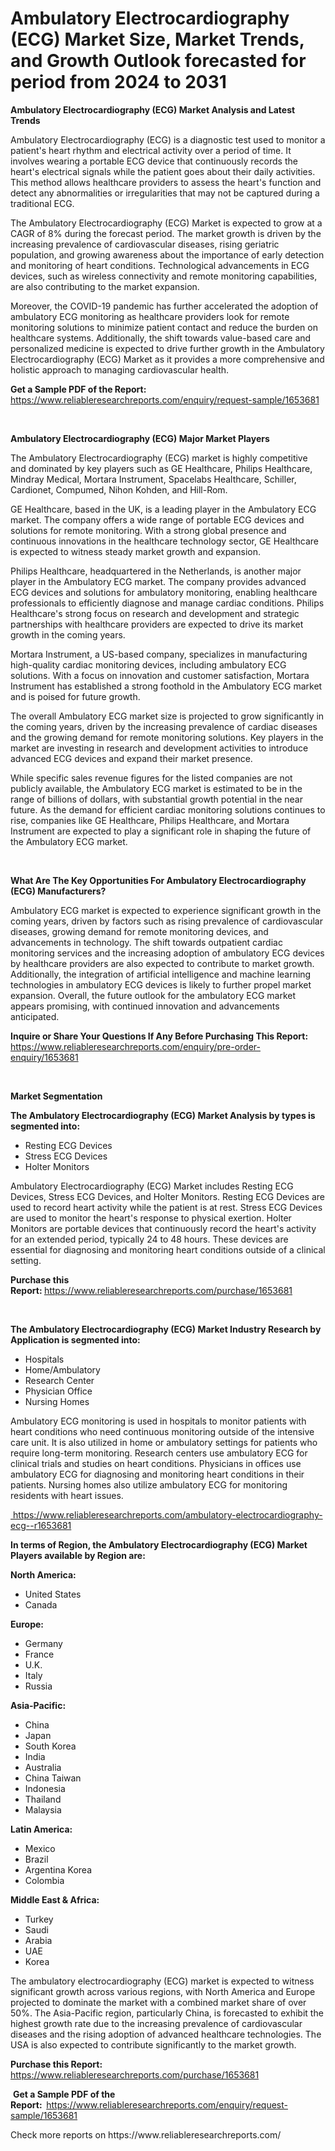 <p><h1>Ambulatory Electrocardiography (ECG) Market Size, Market Trends, and Growth Outlook forecasted for period from 2024 to 2031</h1></p><p><strong>Ambulatory Electrocardiography (ECG) Market Analysis and Latest Trends</strong></p>
<p><p>Ambulatory Electrocardiography (ECG) is a diagnostic test used to monitor a patient's heart rhythm and electrical activity over a period of time. It involves wearing a portable ECG device that continuously records the heart's electrical signals while the patient goes about their daily activities. This method allows healthcare providers to assess the heart's function and detect any abnormalities or irregularities that may not be captured during a traditional ECG.</p><p>The Ambulatory Electrocardiography (ECG) Market is expected to grow at a CAGR of 8% during the forecast period. The market growth is driven by the increasing prevalence of cardiovascular diseases, rising geriatric population, and growing awareness about the importance of early detection and monitoring of heart conditions. Technological advancements in ECG devices, such as wireless connectivity and remote monitoring capabilities, are also contributing to the market expansion.</p><p>Moreover, the COVID-19 pandemic has further accelerated the adoption of ambulatory ECG monitoring as healthcare providers look for remote monitoring solutions to minimize patient contact and reduce the burden on healthcare systems. Additionally, the shift towards value-based care and personalized medicine is expected to drive further growth in the Ambulatory Electrocardiography (ECG) Market as it provides a more comprehensive and holistic approach to managing cardiovascular health.</p></p>
<p><strong>Get a Sample PDF of the Report:&nbsp;</strong> <a href="https://www.reliableresearchreports.com/enquiry/request-sample/1653681">https://www.reliableresearchreports.com/enquiry/request-sample/1653681</a></p>
<p>&nbsp;</p>
<p><strong>Ambulatory Electrocardiography (ECG) Major Market Players</strong></p>
<p><p>The Ambulatory Electrocardiography (ECG) market is highly competitive and dominated by key players such as GE Healthcare, Philips Healthcare, Mindray Medical, Mortara Instrument, Spacelabs Healthcare, Schiller, Cardionet, Compumed, Nihon Kohden, and Hill-Rom.</p><p>GE Healthcare, based in the UK, is a leading player in the Ambulatory ECG market. The company offers a wide range of portable ECG devices and solutions for remote monitoring. With a strong global presence and continuous innovations in the healthcare technology sector, GE Healthcare is expected to witness steady market growth and expansion.</p><p>Philips Healthcare, headquartered in the Netherlands, is another major player in the Ambulatory ECG market. The company provides advanced ECG devices and solutions for ambulatory monitoring, enabling healthcare professionals to efficiently diagnose and manage cardiac conditions. Philips Healthcare's strong focus on research and development and strategic partnerships with healthcare providers are expected to drive its market growth in the coming years.</p><p>Mortara Instrument, a US-based company, specializes in manufacturing high-quality cardiac monitoring devices, including ambulatory ECG solutions. With a focus on innovation and customer satisfaction, Mortara Instrument has established a strong foothold in the Ambulatory ECG market and is poised for future growth.</p><p>The overall Ambulatory ECG market size is projected to grow significantly in the coming years, driven by the increasing prevalence of cardiac diseases and the growing demand for remote monitoring solutions. Key players in the market are investing in research and development activities to introduce advanced ECG devices and expand their market presence.</p><p>While specific sales revenue figures for the listed companies are not publicly available, the Ambulatory ECG market is estimated to be in the range of billions of dollars, with substantial growth potential in the near future. As the demand for efficient cardiac monitoring solutions continues to rise, companies like GE Healthcare, Philips Healthcare, and Mortara Instrument are expected to play a significant role in shaping the future of the Ambulatory ECG market.</p></p>
<p>&nbsp;</p>
<p><strong>What Are The Key Opportunities For Ambulatory Electrocardiography (ECG) Manufacturers?</strong></p>
<p><p>Ambulatory ECG market is expected to experience significant growth in the coming years, driven by factors such as rising prevalence of cardiovascular diseases, growing demand for remote monitoring devices, and advancements in technology. The shift towards outpatient cardiac monitoring services and the increasing adoption of ambulatory ECG devices by healthcare providers are also expected to contribute to market growth. Additionally, the integration of artificial intelligence and machine learning technologies in ambulatory ECG devices is likely to further propel market expansion. Overall, the future outlook for the ambulatory ECG market appears promising, with continued innovation and advancements anticipated.</p></p>
<p><strong>Inquire or Share Your Questions If Any Before Purchasing This Report:</strong> <a href="https://www.reliableresearchreports.com/enquiry/pre-order-enquiry/1653681">https://www.reliableresearchreports.com/enquiry/pre-order-enquiry/1653681</a></p>
<p>&nbsp;</p>
<p><strong>Market Segmentation</strong></p>
<p><strong>The Ambulatory Electrocardiography (ECG) Market Analysis by types is segmented into:</strong></p>
<p><ul><li>Resting ECG Devices</li><li>Stress ECG Devices</li><li>Holter Monitors</li></ul></p>
<p><p>Ambulatory Electrocardiography (ECG) Market includes Resting ECG Devices, Stress ECG Devices, and Holter Monitors. Resting ECG Devices are used to record heart activity while the patient is at rest. Stress ECG Devices are used to monitor the heart's response to physical exertion. Holter Monitors are portable devices that continuously record the heart's activity for an extended period, typically 24 to 48 hours. These devices are essential for diagnosing and monitoring heart conditions outside of a clinical setting.</p></p>
<p><strong>Purchase this Report:&nbsp;</strong><a href="https://www.reliableresearchreports.com/purchase/1653681">https://www.reliableresearchreports.com/purchase/1653681</a></p>
<p>&nbsp;</p>
<p><strong>The Ambulatory Electrocardiography (ECG) Market Industry Research by Application is segmented into:</strong></p>
<p><ul><li>Hospitals</li><li>Home/Ambulatory</li><li>Research Center</li><li>Physician Office</li><li>Nursing Homes</li></ul></p>
<p><p>Ambulatory ECG monitoring is used in hospitals to monitor patients with heart conditions who need continuous monitoring outside of the intensive care unit. It is also utilized in home or ambulatory settings for patients who require long-term monitoring. Research centers use ambulatory ECG for clinical trials and studies on heart conditions. Physicians in offices use ambulatory ECG for diagnosing and monitoring heart conditions in their patients. Nursing homes also utilize ambulatory ECG for monitoring residents with heart issues.</p></p>
<p><a href="https://www.reliableresearchreports.com/ambulatory-electrocardiography-ecg--r1653681">&nbsp;https://www.reliableresearchreports.com/ambulatory-electrocardiography-ecg--r1653681</a></p>
<p><strong>In terms of Region, the Ambulatory Electrocardiography (ECG) Market Players available by Region are:</strong></p>
<p>
    <p> <strong> North America: </strong>
        <ul>
            <li>United States</li>
            <li>Canada</li>
        </ul>
        </p> 
    <p> <strong> Europe: </strong>
        <ul>
            <li>Germany</li>
            <li>France</li>
            <li>U.K.</li>
            <li>Italy</li>
            <li>Russia</li>
        </ul>
        </p> 
    <p> <strong> Asia-Pacific: </strong>
        <ul>
            <li>China</li>
            <li>Japan</li>
            <li>South Korea</li>
            <li>India</li>
            <li>Australia</li>
            <li>China Taiwan</li>
            <li>Indonesia</li>
            <li>Thailand</li>
            <li>Malaysia</li>
        </ul>
        </p> 
    <p> <strong> Latin America: </strong>
        <ul>
            <li>Mexico</li>
            <li>Brazil</li>
            <li>Argentina Korea</li>
            <li>Colombia</li>
        </ul>
        </p> 
    <p> <strong> Middle East & Africa: </strong>
        <ul>
            <li>Turkey</li>
            <li>Saudi</li>
            <li>Arabia</li>
            <li>UAE</li>
            <li>Korea</li>
        </ul>
    </p>
    </p>
<p><p>The ambulatory electrocardiography (ECG) market is expected to witness significant growth across various regions, with North America and Europe projected to dominate the market with a combined market share of over 50%. The Asia-Pacific region, particularly China, is forecasted to exhibit the highest growth rate due to the increasing prevalence of cardiovascular diseases and the rising adoption of advanced healthcare technologies. The USA is also expected to contribute significantly to the market growth.</p></p>
<p><strong>Purchase this Report: </strong><a href="https://www.reliableresearchreports.com/purchase/1653681">https://www.reliableresearchreports.com/purchase/1653681</a></p>
<p>&nbsp;<strong>Get a Sample PDF of the Report:&nbsp;&nbsp;</strong><a href="https://www.reliableresearchreports.com/enquiry/request-sample/1653681">https://www.reliableresearchreports.com/enquiry/request-sample/1653681</a></p>
<p><strong></strong></p>
<p>Check more reports on https://www.reliableresearchreports.com/</p>